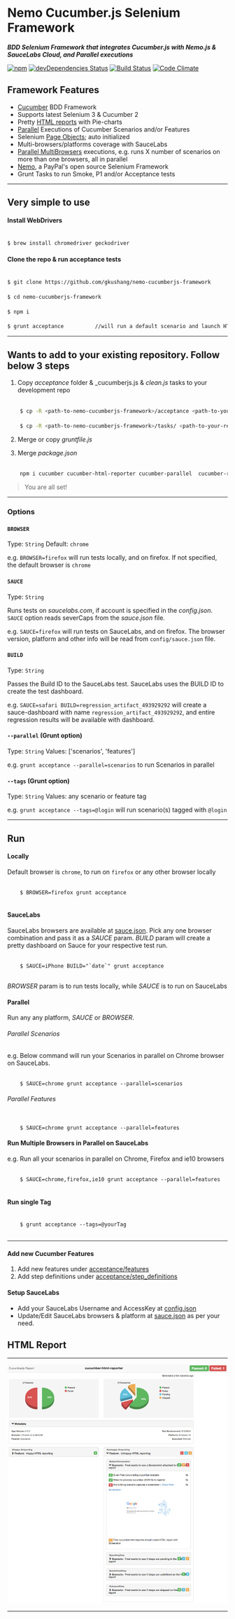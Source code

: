 # Nemo Cucumber.js Selenium Framework

***BDD Selenium Framework that integrates Cucumber.js with Nemo.js & SauceLabs Cloud, and Parallel executions***

[![npm][npm-svg]][npm] [![devDependencies Status][devDependency-svg]][devDependency]  [![Build Status][dependency]][dependency] [![Code Climate][codeclimate-svg]][codeclimate]

## Framework Features

* [Cucumber][cucumberjs] BDD Framework
* Supports latest Selenium 3 & Cucumber 2
* Pretty [HTML reports][html-report] with Pie-charts
* [Parallel][parallel] Executions of Cucumber Scenarios and/or Features
* Selenium [Page Objects][page-objects]; auto initialized 
* Multi-browsers/platforms coverage with SauceLabs
* [Parallel MultiBrowsers][replicate] executions, e.g. runs X number of scenarios on more than one browsers, all in parallel
* [Nemo][nemo], a PayPal's open source Selenium Framework
* Grunt Tasks to run Smoke, P1 and/or Acceptance tests

_______

## Very simple to use
    
#### Install WebDrivers

```bash

$ brew install chromedriver geckodriver

```

#### Clone the repo & run acceptance tests

``` bash

$ git clone https://github.com/gkushang/nemo-cucumberjs-framework

$ cd nemo-cucumberjs-framework

$ npm i

$ grunt acceptance          //will run a default scenario and launch HTML report

```

______

 
## Wants to add to your existing repository. Follow below 3 steps
   
1. Copy _acceptance_ folder & _cucumberjs.js & _clean.js_ tasks to your development repo

``` bash

    $ cp -R <path-to-nemo-cucumberjs-framework>/acceptance <path-to-your-repo>/
    
    $ cp -R <path-to-nemo-cucumberjs-framework>/tasks/ <path-to-your-repo>/tasks

```

2. Merge or copy _gruntfile.js_

3. Merge _package.json_

``` bash

    npm i cucumber cucumber-html-reporter cucumber-parallel  cucumber-replicate@0.0.2 debug faker fs-finder grunt grunt-cli grunt-config-dir grunt-cucumberjs grunt-force-task lodash nemo@latest nemo-pageobjects nemo-saucelabs nemo-view@latest --save-dev

```

> You are all set!  

_______

### Options


#### `BROWSER`
Type: `String`
Default: `chrome`

e.g. `BROWSER=firefox` will run tests locally, and on firefox. If not specified, the default browser is `chrome` 


#### `SAUCE`
Type: `String`

Runs tests on _saucelabs.com_, if account is specified in the _config.json_. `SAUCE` option reads severCaps from the _sauce.json_ file. 

e.g. `SAUCE=firefox` will run tests on SauceLabs, and on firefox. The browser version, platform and other info will be read from `config/sauce.json` file.


#### `BUILD`
Type: `String`

Passes the Build ID to the SauceLabs test. SauceLabs uses the BUILD ID to create the test dashboard. 

e.g. `SAUCE=safari BUILD=regression_artifact_493929292` will create a sauce-dashboard with name `regression_artifact_493929292`, and entire regression results will be available with dashboard.

#### `--parallel` (Grunt option)
Type: `String`
Values: ['scenarios', 'features']

e.g. `grunt acceptance --parallel=scenarios` to run Scenarios in parallel


#### `--tags` (Grunt option)
Type: `String`
Values: any scenario or feature tag

e.g. `grunt acceptance --tags=@login` will run scenario(s) tagged with `@login`

_____


## Run

#### Locally

Default browser is `chrome`, to run on `firefox` or any other browser locally

```$xslt
    
    $ BROWSER=firefox grunt acceptance
    
```

#### SauceLabs

SauceLabs browsers are available at [sauce.json][sauce]. Pick any one browser combination and pass it as a _SAUCE_ param. _BUILD_ param will create a pretty dashboard on Sauce for your respective test run.

```$xslt
    
    $ SAUCE=iPhone BUILD="`date`" grunt acceptance
    
```

_BROWSER_ param is to run tests locally, while _SAUCE_ is to run on SauceLabs


#### Parallel

Run any any platform, _SAUCE_ or _BROWSER_. 
  
###### Parallel Scenarios

e.g. Below command will run your Scenarios in parallel on Chrome browser on SauceLabs.

```$xslt

    $ SAUCE=chrome grunt acceptance --parallel=scenarios 

```

###### Parallel Features

```$xslt

    $ SAUCE=chrome grunt acceptance --parallel=features 

```

#### Run Multiple Browsers in Parallel on SauceLabs

e.g. Run all your scenarios in parallel on Chrome, Firefox and ie10 browsers

```$xslt

    $ SAUCE=chrome,firefox,ie10 grunt acceptance --parallel=features
     
```

#### Run single Tag

```$xslt

    $ grunt acceptance --tags=@yourTag
    
```

_______


#### Add new Cucumber Features
 
1. Add new features under [acceptance/features][features-path] 
2. Add step definitions under [acceptance/step_definitions][stepdefinitions-path]
  
#### Setup SauceLabs

* Add your SauceLabs Username and AccessKey at [config.json][config-json]
* Update/Edit SauceLabs browsers & platform at [sauce.json][sauce] as per your need.



## HTML Report

_____

![Alt text](https://github.com/gkushang/cucumber-html-reporter/blob/develop/samples/html_report_snapshots/cucumber_report_bootstrap_snapshot.png "HTML Report")
_____

[dependency]: https://david-dm.org/gkushang/nemo-cucumberjs-framework.svg
[devDependency-svg]: https://david-dm.org/gkushang/nemo-cucumberjs-framework/dev-status.svg
[devDependency]: https://david-dm.org/gkushang/nemo-cucumberjs-framework?type=dev
[codeclimate-svg]: https://codeclimate.com/github/gkushang/cucumber-html-reporter/badges/gpa.svg
[codeclimate]: https://codeclimate.com/github/gkushang/cucumber-html-reporter
[gruntfile]: https://github.com/gkushang/nemo-cucumberjs-framework/blob/master/Gruntfile.js
[sauce]: https://github.com/gkushang/nemo-cucumberjs-framework/blob/master/acceptance/config/sauce.json
[cucumberjs]: https://github.com/cucumber/cucumber-js
[nemo]: http://nemo.js.org
[html-report]: https://github.com/gkushang/cucumber-html-reporter
[parallel]: https://github.com/gkushang/cucumber-parallel
[page-objects]: https://github.com/gkushang/nemo-pageobjects
[replicate]: https://github.com/gkushang/cucumber-replicate
[features-path]: https://github.com/gkushang/nemo-cucumberjs-framework/blob/master/acceptance/features
[stepdefinitions-path]: https://github.com/gkushang/nemo-cucumberjs-framework/blob/master/acceptance/step_definitions
[config-json]: https://github.com/gkushang/nemo-cucumberjs-framework/blob/master/acceptance/config/config.json
[npm-svg]: https://img.shields.io/npm/v/nemo-cucumberjs-framework.svg 
[npm]: https://www.npmjs.com/package/nemo-cucumberjs-framework